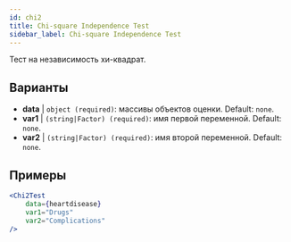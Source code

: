 ```yaml
---
id: chi2
title: Chi-square Independence Test
sidebar_label: Chi-square Independence Test
---
```


Тест на независимость хи-квадрат.

## Варианты

* __data__ | `object (required)`: массивы объектов оценки. Default: `none`.
* __var1__ | `(string|Factor) (required)`: имя первой переменной. Default: `none`.
* __var2__ | `(string|Factor) (required)`: имя второй переменной. Default: `none`.


## Примеры

```jsx live
<Chi2Test
    data={heartdisease} 
    var1="Drugs"
    var2="Complications"
/>
```
